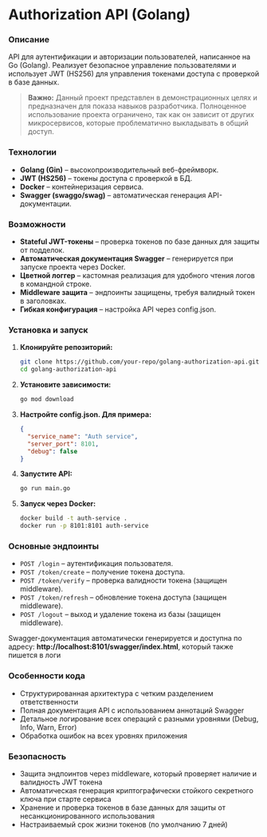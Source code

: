 # Authorization API (Golang)

### Описание

API для аутентификации и авторизации пользователей, написанное на Go (Golang). Реализует безопасное управление пользователями и использует JWT (HS256) для управления токенами доступа с проверкой в базе данных.

> **Важно:** Данный проект представлен в демонстрационных целях и предназначен для показа навыков разработчика. Полноценное использование проекта ограничено, так как он зависит от других микросервисов, которые проблематично выкладывать в общий доступ.

### Технологии

- **Golang (Gin)** – высокопроизводительный веб-фреймворк.
- **JWT (HS256)** – токены доступа с проверкой в БД.
- **Docker** – контейнеризация сервиса.
- **Swagger (swaggo/swag)** – автоматическая генерация API-документации.

### Возможности

- **Stateful JWT-токены** – проверка токенов по базе данных для защиты от подделок.
- **Автоматическая документация Swagger** – генерируется при запуске проекта через Docker.
- **Цветной логгер** – кастомная реализация для удобного чтения логов в командной строке.
- **Middleware защита** – эндпоинты защищены, требуя валидный токен в заголовках.
- **Гибкая конфигурация** – настройка API через config.json.

### Установка и запуск

1. **Клонируйте репозиторий:**

   ```bash
   git clone https://github.com/your-repo/golang-authorization-api.git
   cd golang-authorization-api
   ```

2. **Установите зависимости:**

   ```bash
   go mod download
   ```

3. **Настройте config.json. Для примера:**

   ```json
   {
     "service_name": "Auth service",
     "server_port": 8101,
     "debug": false
   }
   ```

4. **Запустите API:**

   ```bash
   go run main.go
   ```

5. **Запуск через Docker:**

   ```bash
   docker build -t auth-service .
   docker run -p 8101:8101 auth-service
   ```

### Основные эндпоинты

- `POST /login` – аутентификация пользователя.
- `POST /token/create` – получение токена доступа.
- `POST /token/verify` – проверка валидности токена (защищен middleware).
- `POST /token/refresh` – обновление токена доступа (защищен middleware).
- `POST /logout` – выход и удаление токена из базы (защищен middleware).

Swagger-документация автоматически генерируется и доступна по адресу: **http://localhost:8101/swagger/index.html**, который также пишется в логи

### Особенности кода

- Структурированная архитектура с четким разделением ответственности
- Полная документация API с использованием аннотаций Swagger
- Детальное логирование всех операций с разными уровнями (Debug, Info, Warn, Error)
- Обработка ошибок на всех уровнях приложения

### Безопасность

- Защита эндпоинтов через middleware, который проверяет наличие и валидность JWT токена
- Автоматическая генерация криптографически стойкого секретного ключа при старте сервиса
- Хранение и проверка токенов в базе данных для защиты от несанкционированного использования
- Настраиваемый срок жизни токенов (по умолчанию 7 дней)
